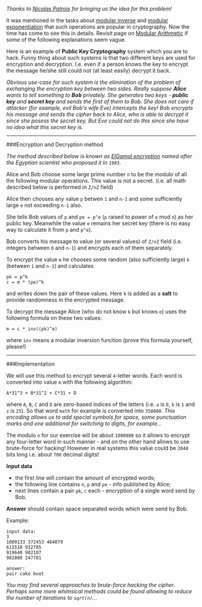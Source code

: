 _Thanks to [Nicolas Patrois](../user_profile/nicolaspatrois) for bringing us the idea for this problem!_

It was mentioned in the tasks about [modular inverse](./modular-inverse) and
[modular exponentiation](./modular-exponentiation) that such operations are popular in cryptography. Now the time has
come to see this in details. Revisit page on [Modular Arithmetic](../wiki/modular-arithmetic) if some of the following
explanations seem vague.

Here is an example of **Public Key Cryptography** system which you are to hack. Funny thing about such systems is that
two different keys are used for encryption and decryption. I.e. even if a person knows the key to encrypt the message
he/she still could not (at least easily) decrypt it back.

_Obvious use-case for such system is the elimination of the problem of exchanging the encryption key between two sides.
Really suppose **Alice** wants to tell something to **Bob** privately. She generates two keys - **public key** and
**secret key** and sends the first of them to Bob. She does not care if attacker (for example, evil Bob's wife Eve)
intercepts the key! Bob encrypts his message and sends the cipher back to Alice, who is able to decrypt it since she
posess the secret key. But Eve could not do this since she have no idea what this secret key is._

---

###Encryption and Decryption method

_The method described below is known as [ElGamal encryption](http://en.wikipedia.org/wiki/ElGamal_encryption) named
after the Egyptian scientist who proposed it in `1985`._

Alice and Bob choose some large prime number `n` to be the modulo of all the following modular operations. This value
is not a secret. (i.e. all math described below is performed in `Z/nZ` field)

Alice then chooses any value `p` betwen `1` and `n-1` and some sufficiently large `e` not exceeding `n-1` also.

She tells Bob values of `p` and `pe = p^e` (`p` raised to power of `e` mod `n`) as her public key. Meanwhile the value `e`
remains her secret key (there is no easy way to calculate it from `p` and `p^e`).

Bob converts his message to value (or several values) of `Z/nZ` field (i.e. integers between `0` and `n-1`) and
encrypts each of them separately.

To encrypt the value `m` he chooses some random (also sufficiently large) `k` (between `1` and `n-1`) and calculates

    pk = p^k
	c = m * (pe)^k

and writes down the pair of these values. Here `k` is added as a **salt** to provide randomness
in the encrypted message.

To decrypt the message Alice (who do not know `k` but knows `e`) uses the following formula on these two values:

    m = c * inv((pk)^e)

where `inv` means a modular inversion function (prove this formula yourself, please!)

---

###Implementation

We will use this method to encrypt several `4`-letter words. Each word is converted into value `m` with the following
algorithm:

    A*31^3 + B*31^2 + C*31 + D

where `A`, `B`, `C` and `D` are zero-based indices of the letters (i.e. `a` is `0`, `b` is `1` and `z` is `25`).
So that word `math` for example is converted into `358088`. _This encoding allows us to add special symbols for
space, some punctuation marks and one additional for switching to digits, for example..._

The modulo `n` for our exercise will be about `1000000` so it allows to encrypt any four-letter word in such manner -
and on the other hand allows to use brute-force for hacking! However in real systems this value could be `2048` bits
long i.e. about `700` decimal digits!

**Input data**

- the first line will contain the amount of encrypted words;
- the following line contains `n`, `p` and `pe` - info published by Alice;
- next lines contain a pair `pk`, `c` each - encryption of a single word send by Bob.

**Answer** should contain space separated words which were send by Bob.

Example:

	input data:
	3
	1000133 372453 464079
	615510 932705
	919640 902107
	982800 247781
	
	answer:
	pair cake boot

_You may find several approaches to brute-force hacking the cipher. Perhaps some more whimsical methods could be
found allowing to reduce the number of iterations to `sqrt(n)`..._